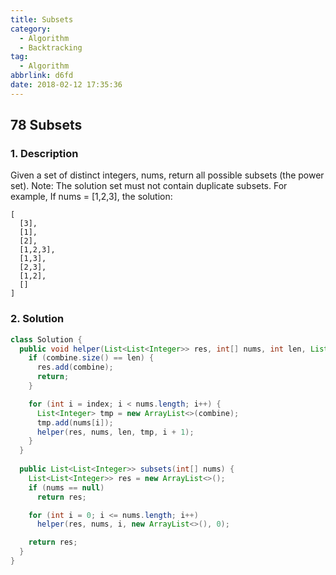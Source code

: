 ```yaml
---
title: Subsets
category:
  - Algorithm
  - Backtracking
tag:
  - Algorithm
abbrlink: d6fd
date: 2018-02-12 17:35:36
---
```


## 78 Subsets
### 1. Description
Given a set of distinct integers, nums, return all possible subsets (the power set).
Note: The solution set must not contain duplicate subsets.
For example,
If nums = [1,2,3], the solution:
```text
[
  [3],
  [1],
  [2],
  [1,2,3],
  [1,3],
  [2,3],
  [1,2],
  []
]
```

### 2. Solution
```java
class Solution {
  public void helper(List<List<Integer>> res, int[] nums, int len, List<Integer> combine, int index) {
    if (combine.size() == len) {
      res.add(combine);
      return;
    }

    for (int i = index; i < nums.length; i++) {
      List<Integer> tmp = new ArrayList<>(combine);
      tmp.add(nums[i]);
      helper(res, nums, len, tmp, i + 1);
    }
  }
  
  public List<List<Integer>> subsets(int[] nums) {
    List<List<Integer>> res = new ArrayList<>();
    if (nums == null)
      return res;

    for (int i = 0; i <= nums.length; i++)
      helper(res, nums, i, new ArrayList<>(), 0);

    return res;
  }
}
```